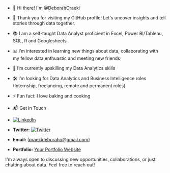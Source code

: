 * 👋 Hi there! I'm @DeborahOraeki
  
* 🎉 Thank you for visiting my GitHub profile! Let's uncover insights and tell stories through data together.
* 📚 I am a self-taught Data Analyst proficient in Excel, Power BI/Tableau, SQL, R and Googlesheets 
* 📊 I’m interested in learning new things about data, collaborating with my fellow data enthuastic and meeting new friends
* 🌱 I’m currently upskilling my Data Analytics skills
* 🛠️ I’m looking for Data Analytics and Business Intelligence roles (Internship, freelancing, remote and permanent roles)
* ⚡ Fun fact: I love baking and cooking

* 📬 Get in Touch
* [![LinkedIn](https://img.shields.io/badge/LinkedIn-%230077B5.svg?style=for-the-badge&logo=linkedin&logoColor=white)](https://www.linkedin.com/public-profile/settings?lipi=urn%3Ali%3Apage%3Ad_flagship3_profile_self_edit_contact-info%3BZoseJxJZQ7S0LaZgWaZg3g%3D%3D)
* **Twitter:** [![Twitter](https://img.shields.io/badge/Twitter-%231DA1F2.svg?style=for-the-badge&logo=Twitter&logoColor=white)](https://twitter.com/https://x.com/ogohrah)
* **Email:** [oraekideboraho@gmail.com]
* **Portfolio:** [Your Portfolio Website](#)

I'm always open to discussing new opportunities, collaborations, or just chatting about data. Feel free to reach out!

<!---
DeborahOraeki/DeborahOraeki is a ✨ special ✨ repository because its `README.md` (this file) appears on your GitHub profile.
You can click the Preview link to take a look at your changes.
--->
